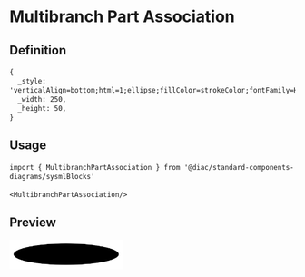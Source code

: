 # Multibranch Part Association

## Definition

```
{
  _style: 'verticalAlign=bottom;html=1;ellipse;fillColor=strokeColor;fontFamily=Helvetica;fontSize=11;fontColor=default;',
  _width: 250,
  _height: 50,
}
```

## Usage

```
import { MultibranchPartAssociation } from '@diac/standard-components-diagrams/sysmlBlocks'

<MultibranchPartAssociation/>
```

## Preview

<img src="./multibranch-part-association.png" width="200"/>
